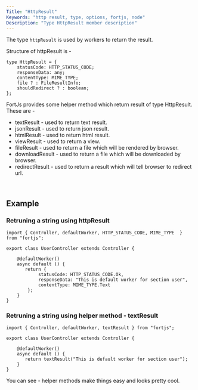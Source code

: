 ```yaml
---
Title: "HttpResult"
Keywords: "http result, type, options, fortjs, node"
Description: "Type HttpResult member description"
---
```


The type `httpResult` is used by workers to return the result. 

Structure of httpResult is - 

```
type HttpResult = {
    statusCode: HTTP_STATUS_CODE;
    responseData: any;
    contentType: MIME_TYPE;
    file ? : FileResultInfo;
    shouldRedirect ? : boolean;
};
```

FortJs provides some helper method which return result of type HttpResult. These are - 

* textResult - used to return text result.
* jsonResult - used to return json result.
* htmlResult - used to return html result.
* viewResult - used to return a view.
* fileResult - used to return a file which will be rendered by browser.
* downloadResult - used to return a file which will be downloaded by browser.
* redirectResult - used to return a result which will tell browser to redirect url.

<br>

## Example

### Retruning a string using httpResult

```
import { Controller, defaultWorker, HTTP_STATUS_CODE, MIME_TYPE  } from "fortjs";

export class UserController extends Controller {
   
    @defaultWorker()
    async default () {
       return {
            statusCode: HTTP_STATUS_CODE.Ok,
            responseData: "This is default worker for section user",
            contentType: MIME_TYPE.Text
        };
    }
}
```

### Retruning a string using helper method - textResult

```
import { Controller, defaultWorker, textResult } from "fortjs";

export class UserController extends Controller {
    
    @defaultWorker()
    async default () {
       return textResult("This is default worker for section user");
    }
}
```

You can see - helper methods make things easy and looks pretty cool.
